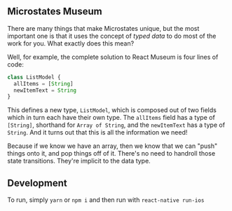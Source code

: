 ## Microstates Museum

There are many things that make Microstates unique, but the most important one
is that it uses the concept of _typed data_ to do most of the work for
you. What exactly does this mean?

Well, for example, the complete solution to React Museum is four lines of code:

```javascript
class ListModel {
  allItems = [String]
  newItemText = String
}
```

This defines a new type, `ListModel`, which is composed out of two
fields which in turn each have their own type. The `allItems` field
has a type of `[String]`, shorthand for `Array of String`, and the
`newItemText` has a type of `String`. And it turns out that this is
all the information we need!

Because if we know we have an array, then we know that we can "push"
things onto it, and pop things off of it. There's no need to handroll those
state transitions. They're implicit to the data type.

## Development

To run, simply
`yarn` or `npm i`
and then run with `react-native run-ios`
